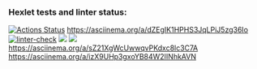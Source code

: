 ### Hexlet tests and linter status:
[![Actions Status](https://github.com/viskuzi/frontend-project-lvl2/workflows/hexlet-check/badge.svg)](https://github.com/viskuzi/frontend-project-lvl2/actions)
https://asciinema.org/a/dZEgIK1HPHS3JqLPiJ5zg36Io
[![linter-check](https://github.com/viskuzi/frontend-project-lvl2/actions/workflows/linter-check.yml/badge.svg)](https://github.com/viskuzi/frontend-project-lvl2/actions/workflows/linter-check.yml)
<a href="https://codeclimate.com/github/viskuzi/frontend-project-lvl2/maintainability"><img src="https://api.codeclimate.com/v1/badges/475fa3a5cb8506b9a4d0/maintainability" /></a>
<a href="https://codeclimate.com/github/viskuzi/frontend-project-lvl2/test_coverage"><img src="https://api.codeclimate.com/v1/badges/475fa3a5cb8506b9a4d0/test_coverage" /></a>
https://asciinema.org/a/sZ21XgWcUwwqvPKdxc8lc3C7A
https://asciinema.org/a/izX9UHp3gxoYB84W2IINhkAVN